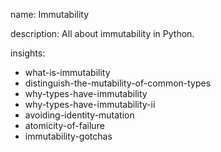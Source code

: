 name: Immutability

description: All about immutability in Python. 

insights:
  - what-is-immutability
  - distinguish-the-mutability-of-common-types
  - why-types-have-immutability
  - why-types-have-immutability-ii
  - avoiding-identity-mutation
  - atomicity-of-failure
  - immutability-gotchas
 

